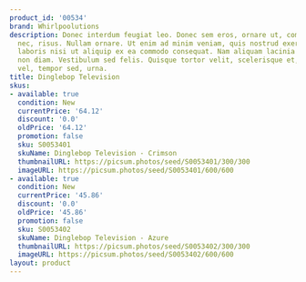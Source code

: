 ```yaml
---
product_id: '00534'
brand: Whirlpoolutions
description: Donec interdum feugiat leo. Donec sem eros, ornare ut, commodo eu, tempor
  nec, risus. Nullam ornare. Ut enim ad minim veniam, quis nostrud exercitation ullamco
  laboris nisi ut aliquip ex ea commodo consequat. Nam aliquam lacinia enim. Nullam
  non diam. Vestibulum sed felis. Quisque tortor velit, scelerisque et, facilisis
  vel, tempor sed, urna.
title: Dinglebop Television
skus:
- available: true
  condition: New
  currentPrice: '64.12'
  discount: '0.0'
  oldPrice: '64.12'
  promotion: false
  sku: S0053401
  skuName: Dinglebop Television - Crimson
  thumbnailURL: https://picsum.photos/seed/S0053401/300/300
  imageURL: https://picsum.photos/seed/S0053401/600/600
- available: true
  condition: New
  currentPrice: '45.86'
  discount: '0.0'
  oldPrice: '45.86'
  promotion: false
  sku: S0053402
  skuName: Dinglebop Television - Azure
  thumbnailURL: https://picsum.photos/seed/S0053402/300/300
  imageURL: https://picsum.photos/seed/S0053402/600/600
layout: product
---
```

